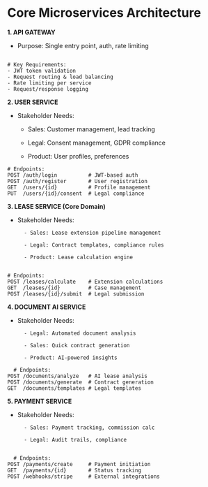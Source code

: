 # Core Microservices Architecture

**1. API GATEWAY**

- Purpose: Single entry point, auth, rate limiting
```

# Key Requirements:
- JWT token validation
- Request routing & load balancing
- Rate limiting per service
- Request/response logging
```
**2. USER SERVICE**

- Stakeholder Needs:

    - Sales: Customer management, lead tracking

    - Legal: Consent management, GDPR compliance

    - Product: User profiles, preferences
```
# Endpoints:
POST /auth/login          # JWT-based auth
POST /auth/register       # User registration  
GET  /users/{id}          # Profile management
PUT  /users/{id}/consent  # Legal compliance
```
**3. LEASE SERVICE (Core Domain)**

- Stakeholder Needs:

        - Sales: Lease extension pipeline management

        - Legal: Contract templates, compliance rules

        - Product: Lease calculation engine
```

# Endpoints:
POST /leases/calculate    # Extension calculations
GET  /leases/{id}         # Case management
POST /leases/{id}/submit  # Legal submission

```
**4. DOCUMENT AI SERVICE**

- Stakeholder Needs:

        - Legal: Automated document analysis

        - Sales: Quick contract generation

        - Product: AI-powered insights
```
  # Endpoints:
POST /documents/analyze   # AI lease analysis
POST /documents/generate  # Contract generation
GET  /documents/templates # Legal templates
```
**5. PAYMENT SERVICE**

- Stakeholder Needs:

        - Sales: Payment tracking, commission calc

        - Legal: Audit trails, compliance

```

  # Endpoints:
POST /payments/create     # Payment initiation
GET  /payments/{id}       # Status tracking
POST /webhooks/stripe     # External integrations

```
